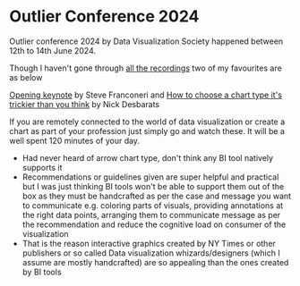 # Outlier Conference 2024

Outlier conference 2024 by Data Visualization Society happened between 12th to 14th June 2024.

Though I haven't gone through [all the recordings](https://www.youtube.com/playlist?list=PLAm5TIX-yz7Jl5pAJpk8Gb3rZNLnJ69NO) two of my favourites are as below

[Opening keynote](https://youtu.be/8yGHMEkpf9c?si=4rFX5JzCBNDKcWYi) by Steve Franconeri and [How to choose a chart type it's trickier than you think](https://www.youtube.com/playlist?list=PLAm5TIX-yz7Jl5pAJpk8Gb3rZNLnJ69NO) by Nick Desbarats


If you are remotely connected to the world of data visualization or create a chart as part of your profession just simply go and watch these.
It will be a well spent 120 minutes of your day.

* Had never heard of arrow chart type, don't think any BI tool natively supports it
* Recommendations or guidelines given are super helpful and practical but I was just thinking BI tools won't be able to support them out of the box as they must be handcrafted as per the case and message you want to communicate e.g. coloring parts of visuals, providing annotations at the right data points, arranging them to communicate message as per the recommendation and reduce the cognitive load on consumer of the visualization
* That is the reason interactive graphics created by NY Times or other publishers or so called Data visualization whizards/designers (which I assume are mostly handcrafted) are so appealing than the ones created by BI tools
